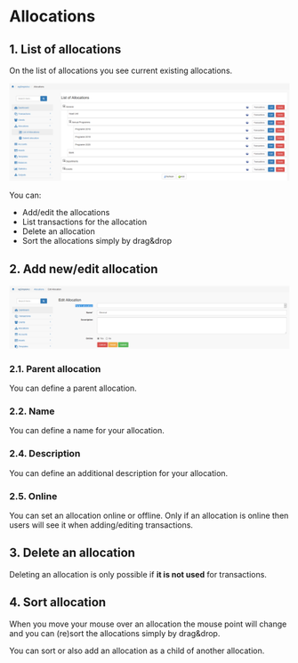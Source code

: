 # Allocations

## 1. List of allocations

On the list of allocations you see current existing allocations.

![List of allocations](../../.gitbook/assets/en/allocations.png)

You can:

* Add/edit the allocations
* List transactions for the allocation
* Delete an allocation
* Sort the allocations simply by drag&drop

## 2. Add new/edit allocation

![Creation of new allocation](../../.gitbook/assets/en/allocations_edit.png)

### 2.1. Parent allocation

You can define a parent allocation.

### 2.2. Name

You can define a name for your allocation.

### 2.4. Description

You can define an additional description for your allocation.

### 2.5. Online

You can set an allocation online or offline. Only if an allocation is online then users will see it when adding/editing transactions.

## 3. Delete an allocation

Deleting an allocation is only possible if **it is not used** for transactions.

## 4. Sort allocation

When you move your mouse over an allocation the mouse point will change and you can (re)sort the allocations simply by drag&drop.

You can sort or also add an allocation as a child of another allocation.
